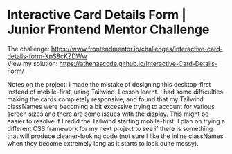﻿# Interactive Card Details Form | Junior Frontend Mentor Challenge
 
 The challenge: https://www.frontendmentor.io/challenges/interactive-card-details-form-XpS8cKZDWw  
 View my solution: https://athenascode.github.io/Interactive-Card-Details-Form/
 
 
 Notes on the project:
I made the mistake of designing this desktop-first instead of mobile-first, using Tailwind. Lesson learnt. I had some difficulties making the cards completely responsive, and found that my Tailwind classNames were becoming a bit excessive trying to account for various screen sizes and there are some issues with the display. This might be easier to resolve if I redid the Tailwind starting mobile-first. I plan on trying a different CSS framework for my next project to see if there is something that will produce cleaner-looking code (not sure I like the inline classNames when they become extremely long as it starts to look quite messy).
